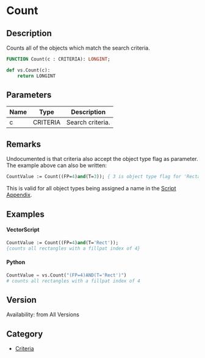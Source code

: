 # Count

## Description
Counts all of the objects which match the search criteria.

```pascal
FUNCTION Count(c : CRITERIA): LONGINT;
```

```python
def vs.Count(c):
    return LONGINT
```

## Parameters
|Name|Type|Description|
|---|---|---|
|c|CRITERIA|Search criteria.|

## Remarks
Undocumented is that criteria also accept the object type flag as parameter. The example above can also be written:

```pascal
CountValue := Count((FP=4)and(T=3)); { 3 is object type flag for 'Rectangle&amp' }
```

This is valid for all object types being assigned a name in the [Script Appendix](../Appendix/pages/Appendix%20D%20-%20Vectorworks%20Object%20Types%20and%20Subtypes.md).

## Examples
#### VectorScript ####
```pascal
CountValue := Count((FP=4)and(T='Rect'));
{counts all rectangles with a fillpat index of 4}
```
#### Python ####
```python
CountValue = vs.Count("(FP=4)AND(T='Rect')")
# counts all rectangles with a fillpat index of 4
```

## Version
Availability: from All Versions

## Category
* [Criteria](../Categories/Criteria.md)
